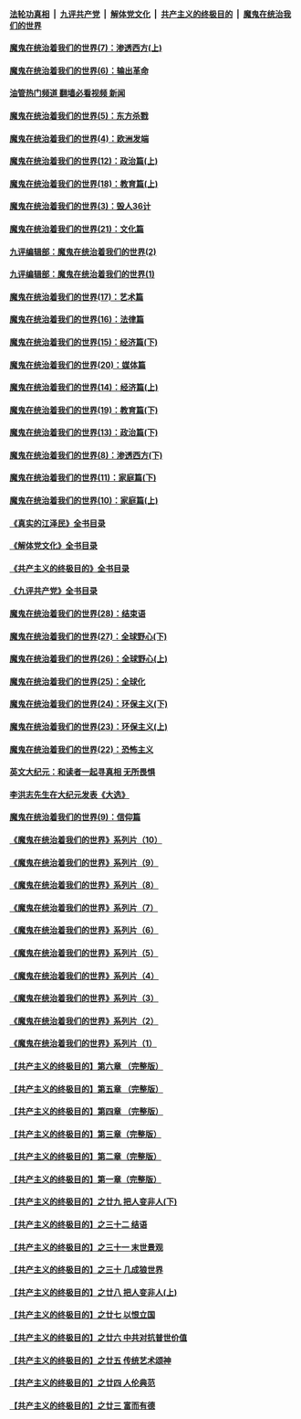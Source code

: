 ####  [法轮功真相](../../../../basic/blob/master/README.md?t=10172231) &nbsp;|&nbsp; [九评共产党](../../../../9ping.md/blob/master/README.md?t=10172231) &nbsp;|&nbsp; [解体党文化](../../../../jtdwh.md/blob/master/README.md?t=10172231)  &nbsp;|&nbsp; [共产主义的终极目的](../../../../gczydzjmd.md/blob/master/README.md?t=10172231) &nbsp;|&nbsp; [魔鬼在统治我们的世界](../../../../mgztzwmdsj.md/blob/master/README.md?t=10172231) 

#### [魔鬼在统治着我们的世界(7)：渗透西方(上)](../pages/nsc422/n10426013.md?t=10172231) 

#### [魔鬼在统治着我们的世界(6)：输出革命](../pages/nsc422/n10421536.md?t=10172231) 

#### [油管热门频道 翻墙必看视频 新闻](http://209.250.226.216:81/youtube.html?10172231)

#### [魔鬼在统治着我们的世界(5)：东方杀戮](../pages/nsc422/n10417707.md?t=10172231) 

#### [魔鬼在统治着我们的世界(4)：欧洲发端](../pages/nsc422/n10414890.md?t=10172231) 

#### [魔鬼在统治着我们的世界(12)：政治篇(上)](../pages/nsc422/n10444576.md?t=10172231) 

#### [魔鬼在统治着我们的世界(18)：教育篇(上)](../pages/nsc422/n10526970.md?t=10172231) 

#### [魔鬼在统治着我们的世界(3)：毁人36计](../pages/nsc422/n10411583.md?t=10172231) 

#### [魔鬼在统治着我们的世界(21)：文化篇](../pages/nsc422/n10597706.md?t=10172231) 

#### [九评编辑部：魔鬼在统治着我们的世界(2)](../pages/nsc422/n10410036.md?t=10172231) 

#### [九评编辑部：魔鬼在统治着我们的世界(1)](../pages/nsc422/n10406825.md?t=10172231) 

#### [魔鬼在统治着我们的世界(17)：艺术篇](../pages/nsc422/n10499093.md?t=10172231) 

#### [魔鬼在统治着我们的世界(16)：法律篇](../pages/nsc422/n10485969.md?t=10172231) 

#### [魔鬼在统治着我们的世界(15)：经济篇(下)](../pages/nsc422/n10469975.md?t=10172231) 

#### [魔鬼在统治着我们的世界(20)：媒体篇](../pages/nsc422/n10586579.md?t=10172231) 

#### [魔鬼在统治着我们的世界(14)：经济篇(上)](../pages/nsc422/n10457370.md?t=10172231) 

#### [魔鬼在统治着我们的世界(19)：教育篇(下)](../pages/nsc422/n10564808.md?t=10172231) 

#### [魔鬼在统治着我们的世界(13)：政治篇(下)](../pages/nsc422/n10448270.md?t=10172231) 

#### [魔鬼在统治着我们的世界(8)：渗透西方(下)](../pages/nsc422/n10429603.md?t=10172231) 

#### [魔鬼在统治着我们的世界(11)：家庭篇(下)](../pages/nsc422/n10440961.md?t=10172231) 

#### [魔鬼在统治着我们的世界(10)：家庭篇(上)](../pages/nsc422/n10435448.md?t=10172231) 

#### [《真实的江泽民》全书目录](../pages/nsc422/n13721399.md?t=10172231) 

#### [《解体党文化》全书目录](../pages/nsc422/n13721157.md?t=10172231) 

#### [《共产主义的终极目的》全书目录](../pages/nsc422/n13721048.md?t=10172231) 

#### [《九评共产党》全书目录](../pages/nsc422/n13708085.md?t=10172231) 

#### [魔鬼在统治着我们的世界(28)：结束语](../pages/nsc422/n10936246.md?t=10172231) 

#### [魔鬼在统治着我们的世界(27)：全球野心(下)](../pages/nsc422/n10928319.md?t=10172231) 

#### [魔鬼在统治着我们的世界(26)：全球野心(上)](../pages/nsc422/n10900318.md?t=10172231) 

#### [魔鬼在统治着我们的世界(25)：全球化](../pages/nsc422/n10788205.md?t=10172231) 

#### [魔鬼在统治着我们的世界(24)：环保主义(下)](../pages/nsc422/n10695307.md?t=10172231) 

#### [魔鬼在统治着我们的世界(23)：环保主义(上)](../pages/nsc422/n10688613.md?t=10172231) 

#### [魔鬼在统治着我们的世界(22)：恐怖主义](../pages/nsc422/n10614727.md?t=10172231) 

#### [英文大纪元：和读者一起寻真相 无所畏惧](../pages/nsc422/n12542027.md?t=10172231) 

#### [李洪志先生在大纪元发表《大选》](../pages/nsc422/n12534746.md?t=10172231) 

#### [魔鬼在统治着我们的世界(9)：信仰篇](../pages/nsc422/n10432159.md?t=10172231) 

#### [《魔鬼在统治着我们的世界》系列片（10）](../pages/nsc422/n12292670.md?t=10172231) 

#### [《魔鬼在统治着我们的世界》系列片（9）](../pages/nsc422/n12290859.md?t=10172231) 

#### [《魔鬼在统治着我们的世界》系列片（8）](../pages/nsc422/n12287445.md?t=10172231) 

#### [《魔鬼在统治着我们的世界》系列片（7）](../pages/nsc422/n12283425.md?t=10172231) 

#### [《魔鬼在统治着我们的世界》系列片（6）](../pages/nsc422/n12282314.md?t=10172231) 

#### [《魔鬼在统治着我们的世界》系列片（5）](../pages/nsc422/n12281419.md?t=10172231) 

#### [《魔鬼在统治着我们的世界》系列片（4）](../pages/nsc422/n12274024.md?t=10172231) 

#### [《魔鬼在统治着我们的世界》系列片（3）](../pages/nsc422/n12271322.md?t=10172231) 

#### [《魔鬼在统治着我们的世界》系列片（2）](../pages/nsc422/n12269049.md?t=10172231) 

#### [《魔鬼在统治着我们的世界》系列片（1）](../pages/nsc422/n12267575.md?t=10172231) 

#### [【共产主义的终极目的】第六章 （完整版）](../pages/nsc422/n11428913.md?t=10172231) 

#### [【共产主义的终极目的】第五章 （完整版）](../pages/nsc422/n11428912.md?t=10172231) 

#### [【共产主义的终极目的】第四章 （完整版）](../pages/nsc422/n11428907.md?t=10172231) 

#### [【共产主义的终极目的】第三章（完整版）](../pages/nsc422/n11428848.md?t=10172231) 

#### [【共产主义的终极目的】第二章（完整版）](../pages/nsc422/n11428831.md?t=10172231) 

#### [【共产主义的终极目的】第一章（完整版）](../pages/nsc422/n11417651.md?t=10172231) 

#### [【共产主义的终极目的】之廿九 把人变非人(下)](../pages/nsc422/n11344140.md?t=10172231) 

#### [【共产主义的终极目的】之三十二 结语](../pages/nsc422/n11360535.md?t=10172231) 

#### [【共产主义的终极目的】之三十一 末世景观](../pages/nsc422/n11351129.md?t=10172231) 

#### [【共产主义的终极目的】之三十 几成狼世界](../pages/nsc422/n11348280.md?t=10172231) 

#### [【共产主义的终极目的】之廿八 把人变非人(上)](../pages/nsc422/n11340492.md?t=10172231) 

#### [【共产主义的终极目的】之廿七 以恨立国](../pages/nsc422/n11336944.md?t=10172231) 

#### [【共产主义的终极目的】之廿六 中共对抗普世价值](../pages/nsc422/n11324785.md?t=10172231) 

#### [【共产主义的终极目的】之廿五 传统艺术颂神](../pages/nsc422/n11296396.md?t=10172231) 

#### [【共产主义的终极目的】之廿四 人伦典范](../pages/nsc422/n11296397.md?t=10172231) 

#### [【共产主义的终极目的】之廿三 富而有德](../pages/nsc422/n11283598.md?t=10172231) 

<img src='http://gfw-breaker.win/goodnews/indexes/nsc422.md' width='0px' height='0px'/>
